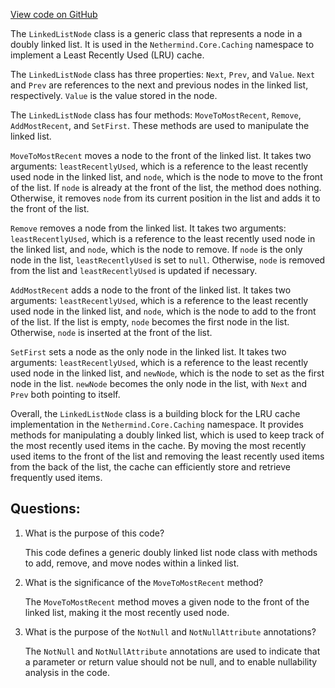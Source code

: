 [View code on GitHub](https://github.com/nethermindeth/nethermind/Nethermind.Core/Caching/LinkedListNode.cs)

The `LinkedListNode` class is a generic class that represents a node in a doubly linked list. It is used in the `Nethermind.Core.Caching` namespace to implement a Least Recently Used (LRU) cache. 

The `LinkedListNode` class has three properties: `Next`, `Prev`, and `Value`. `Next` and `Prev` are references to the next and previous nodes in the linked list, respectively. `Value` is the value stored in the node. 

The `LinkedListNode` class has four methods: `MoveToMostRecent`, `Remove`, `AddMostRecent`, and `SetFirst`. These methods are used to manipulate the linked list.

`MoveToMostRecent` moves a node to the front of the linked list. It takes two arguments: `leastRecentlyUsed`, which is a reference to the least recently used node in the linked list, and `node`, which is the node to move to the front of the list. If `node` is already at the front of the list, the method does nothing. Otherwise, it removes `node` from its current position in the list and adds it to the front of the list.

`Remove` removes a node from the linked list. It takes two arguments: `leastRecentlyUsed`, which is a reference to the least recently used node in the linked list, and `node`, which is the node to remove. If `node` is the only node in the list, `leastRecentlyUsed` is set to `null`. Otherwise, `node` is removed from the list and `leastRecentlyUsed` is updated if necessary.

`AddMostRecent` adds a node to the front of the linked list. It takes two arguments: `leastRecentlyUsed`, which is a reference to the least recently used node in the linked list, and `node`, which is the node to add to the front of the list. If the list is empty, `node` becomes the first node in the list. Otherwise, `node` is inserted at the front of the list.

`SetFirst` sets a node as the only node in the linked list. It takes two arguments: `leastRecentlyUsed`, which is a reference to the least recently used node in the linked list, and `newNode`, which is the node to set as the first node in the list. `newNode` becomes the only node in the list, with `Next` and `Prev` both pointing to itself.

Overall, the `LinkedListNode` class is a building block for the LRU cache implementation in the `Nethermind.Core.Caching` namespace. It provides methods for manipulating a doubly linked list, which is used to keep track of the most recently used items in the cache. By moving the most recently used items to the front of the list and removing the least recently used items from the back of the list, the cache can efficiently store and retrieve frequently used items.
## Questions: 
 1. What is the purpose of this code?
    
    This code defines a generic doubly linked list node class with methods to add, remove, and move nodes within a linked list.

2. What is the significance of the `MoveToMostRecent` method?
    
    The `MoveToMostRecent` method moves a given node to the front of the linked list, making it the most recently used node.

3. What is the purpose of the `NotNull` and `NotNullAttribute` annotations?
    
    The `NotNull` and `NotNullAttribute` annotations are used to indicate that a parameter or return value should not be null, and to enable nullability analysis in the code.